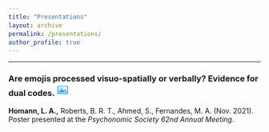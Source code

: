```yaml
---
title: "Presentations"
layout: archive
permalink: /presentations/
author_profile: true
---
```

<hr>

### Are emojis processed visuo-spatially or verbally? Evidence for dual codes. <a href="/files/EmojisPoster_Psychonomics2021.pdf" target="_blank"><img src="/images/icons/image.png" width="25" height="25"></a>

**Homann, L. A.,** Roberts, B. R. T., Ahmed, S., Fernandes, M. A. (Nov. 2021). Poster presented at the *Psychonomic Society 62nd Annual Meeting*.



